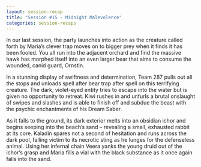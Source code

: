 ```yaml
---
layout: session-recap
title: "Session #15 - Midnight Malevolence"
categories: session-recaps
---
```


In our last session, the party launches into action as the creature called forth by Maria’s clever trap moves on to bigger prey when it finds it has been fooled. You all run into the adjacent orchard and find the massive hawk has morphed itself into an even larger bear that aims to consume the wounded, canid guard, Ornstin.

In a stunning display of swiftness and determination, Team 287 pulls out all the stops and unloads spell after bear trap after spell on this terrifying creature. The dark, violet-eyed entity tries to escape into the water but is given no opportunity to retreat. Kiwi rushes in and unfurls a brutal onslaught of swipes and slashes and is able to finish off and subdue the beast with the psychic enchantments of his Dream Saber.

As it falls to the ground, its dark exterior melts into an obsidian ichor and begins seeping into the beach’s sand – revealing a small, exhausted rabbit at its core. Kaladin spares not a second of hesitation and runs across the dark pool, falling victim to its necrotic sting as he lunges for the defenseless animal. Using her infernal chain Veera yanks the young druid out of the ichor’s grasp and Maria fills a vial with the black substance as it once again falls into the sand.
